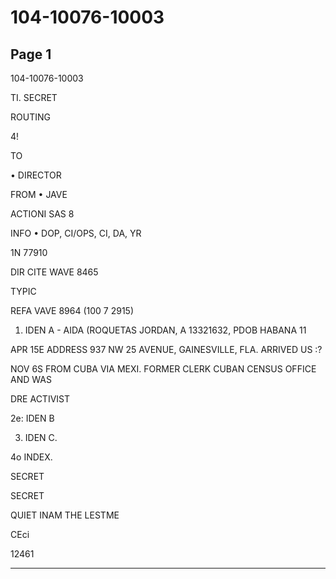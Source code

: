 # 104-10076-10003

## Page 1

104-10076-10003

TI. SECRET

ROUTING

4!

TO

• DIRECTOR

FROM • JAVE

ACTIONI SAS 8

INFO • DOP, CI/OPS, CI, DA, YR

1N 77910

DIR CITE WAVE 8465

TYPIC

REFA VAVE 8964 (100 7 2915)

1. IDEN A - AIDA (ROQUETAS JORDAN, A 13321632, PDOB HABANA 11

APR 15E ADDRESS 937 NW 25 AVENUE, GAINESVILLE, FLA. ARRIVED US :?

NOV 6S FROM CUBA VIA MEXI. FORMER CLERK CUBAN CENSUS OFFICE AND WAS

DRE ACTIVIST

2e: IDEN B

3. IDEN C.

4o INDEX.

SECRET

SECRET

QUIET INAM THE LESTME

CEci

12461

---

